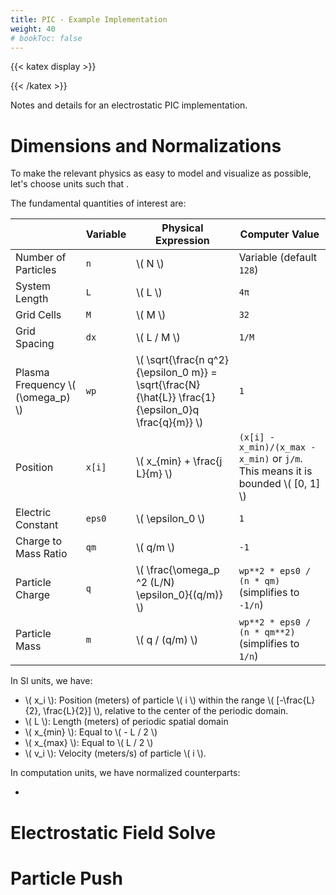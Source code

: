 ```yaml
---
title: PIC - Example Implementation
weight: 40
# bookToc: false
---
```


{{< katex display >}}

{{< /katex >}}

Notes and details for an electrostatic PIC implementation.

# Dimensions and Normalizations

To make the relevant physics as easy to model and visualize as possible, let's choose units such that .

The fundamental quantities of interest are:

| | Variable | Physical Expression | Computer Value |
|-|-|-|-|
| Number of Particles | `n` | \\( N \\) | Variable (default `128`) |
| System Length | `L` | \\( L \\) | `4π` |
| Grid Cells | `M` | \\( M \\) | `32` |
| Grid Spacing | `dx` | \\( L / M \\) | `1/M`|
|Plasma Frequency \\( (\omega_p) \\) | `wp` | \\( \sqrt{\frac{n q^2}{\epsilon_0 m}} = \sqrt{\frac{N}{\hat{L}} \frac{1}{\epsilon_0}q \frac{q}{m}} \\) | `1` |
| Position | `x[i]` | \\( x_{min} + \frac{j L}{m} \\) | `(x[i] - x_min)/(x_max - x_min)` or `j/m`. This means it is bounded \\( [0, 1] \\) |
| Electric Constant | `eps0` | \\( \epsilon_0 \\) | `1` |
| Charge to Mass Ratio | `qm` | \\( q/m \\) | `-1` |
| Particle Charge | `q` | \\( \frac{\omega_p ^2 (L/N) \epsilon_0}{(q/m)} \\) | `wp**2 * eps0 / (n * qm)` (simplifies to `-1/n`) |
| Particle Mass | `m` | \\( q / (q/m) \\) | `wp**2 * eps0 / (n * qm**2)` (simplifies to `1/n`) |


In SI units, we have:

- \\( x_i \\): Position (meters) of particle \\( i \\) within the range \\( [-\frac{L}{2}, \frac{L}{2}] \\), relative to the center of the periodic domain.
- \\( L \\): Length (meters) of periodic spatial domain
- \\( x_{min} \\): Equal to \\( - L / 2 \\)
- \\( x_{max} \\): Equal to \\( L / 2 \\)
- \\( v_i \\): Velocity (meters/s) of particle \\( i \\).

In computation units, we have normalized counterparts:

- 


# Electrostatic Field Solve


# Particle Push
